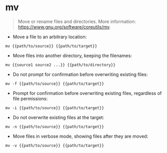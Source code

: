 # mv

> Move or rename files and directories.
> More information: <https://www.gnu.org/software/coreutils/mv>.

- Move a file to an arbitrary location:

`mv {{path/to/source}} {{path/to/target}}`

- Move files into another directory, keeping the filenames:

`mv {{source1 source2 ...}} {{path/to/directory}}`

- Do not prompt for confirmation before overwriting existing files:

`mv -f {{path/to/source}} {{path/to/target}}`

- Prompt for confirmation before overwriting existing files, regardless of file permissions:

`mv -i {{path/to/source}} {{path/to/target}}`

- Do not overwrite existing files at the target:

`mv -n {{path/to/source}} {{path/to/target}}`

- Move files in verbose mode, showing files after they are moved:

`mv -v {{path/to/source}} {{path/to/target}}`
